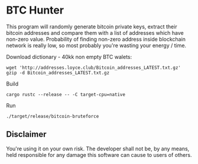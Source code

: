 # BTC Hunter 

This program will randomly generate bitcoin private keys, extract their bitcoin addresses and compare them with a list of addresses which have non-zero value.
Probability of finding non-zero address inside blockchain network is really low, so most probably you're wasting your energy / time.

Download dictionary - 40kk non empty BTC walets: 
```
wget 'http://addresses.loyce.club/Bitcoin_addresses_LATEST.txt.gz'
gzip -d Bitcoin_addresses_LATEST.txt.gz
```

Build
```
cargo rustc --release -- -C target-cpu=native
```

Run
```
./target/release/bitcoin-bruteforce
```
## Disclaimer
You're using it on your own risk. The developer shall not be, by any means, held responsible for any damage this software can cause to users of others. 
